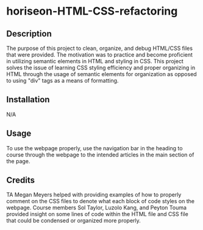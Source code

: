 # horiseon-HTML-CSS-refactoring

## Description

The purpose of this project to clean, organize, and debug HTML/CSS files that were provided. The motivation was to practice and become proficient in utilizing semantic elements in HTML and styling in CSS. This project solves the issue of learning CSS styling efficiency and proper organizing in HTML through the usage of semantic elements for organization as opposed to using "div" tags as a means of formatting. 

## Installation

N/A

## Usage

To use the webpage properly, use the navigation bar in the heading to course through the webpage to the intended articles in the main section of the page. 

## Credits

TA Megan Meyers helped with providing examples of how to properly comment on the CSS files to denote what each block of code styles on the webpage. 
Course members Sol Taylor, Luzolo Kang, and Peyton Touma provided insight on some lines of code within the HTML file and CSS file that could be condensed or organized more properly.